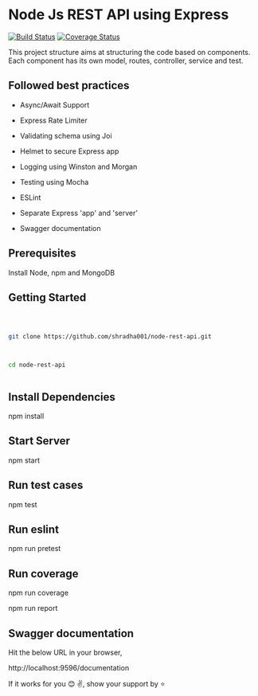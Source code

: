 # Node Js REST API using Express
[![Build Status](https://travis-ci.org/shradha001/node-rest-api.svg?branch=master)](https://travis-ci.org/shradha001/node-rest-api)
[![Coverage Status](https://coveralls.io/repos/github/shradha001/node-rest-api/badge.svg?branch=master)](https://coveralls.io/github/shradha001/node-rest-api?branch=master)

This project structure aims at structuring the code based on components. Each component has its own model, routes, controller, service and test.

## Followed best practices

- Async/Await Support

* Express Rate Limiter

- Validating schema using Joi

* Helmet to secure Express app

- Logging using Winston and Morgan

* Testing using Mocha

- ESLint

* Separate Express 'app' and 'server'

- Swagger documentation

## Prerequisites

Install Node, npm and MongoDB

## Getting Started

```sh



git clone https://github.com/shradha001/node-rest-api.git



cd node-rest-api



```

## Install Dependencies

npm install

## Start Server

npm start

## Run test cases

npm test

## Run eslint

npm run pretest

## Run coverage

npm run coverage

npm run report

## Swagger documentation

Hit the below URL in your browser,

http://localhost:9596/documentation

If it works for you 😊 ✌️, show your support by ⭐
